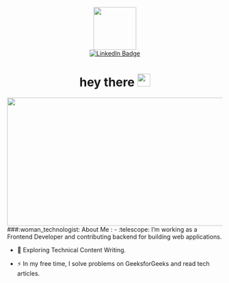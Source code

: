 

<!--
**IdikiiD/IdikiiD** is a ✨ _special_ ✨ repository because its `README.md` (this file) appears on your GitHub profile.

Here are some ideas to get you started:

- 🔭 I’m currently working on ...
- 🌱 I’m currently learning ...
- 👯 I’m looking to collaborate on ...
- 🤔 I’m looking for help with ...
- 💬 Ask me about ...
- 📫 How to reach me: ...
- 😄 Pronouns: ...
- ⚡ Fun fact: ...
-->
<div id="header" align="center">
  <img src="https://media.giphy.com/media/v1.Y2lkPTc5MGI3NjExMjVpMWEwZWdqMzk1djRodHowb3RlcDI4c3MyNG14MjZwODZsZ2FhYiZlcD12MV9pbnRlcm5hbF9naWZfYnlfaWQmY3Q9Zw/2uxxXyTRFgIJaOZJTb/giphy.gif" width="100"/>
</div>
<div id="badges" align="center">
  <a href="https://www.linkedin.com/in/ivan-dikii-79747926a/">
    <img src="https://img.shields.io/badge/LinkedIn-blue?style=for-the-badge&logo=linkedin&logoColor=white" alt="LinkedIn Badge"/>
  </a>
  <h1>
  hey there
  <img src="https://media.giphy.com/media/hvRJCLFzcasrR4ia7z/giphy.gif" width="30px"/>
</h1>
</div>
<div align="center">
  <img src="https://media.giphy.com/media/dWesBcTLavkZuG35MI/giphy.gif" width="600" height="300"/>
</div>
###:woman_technologist: 
About Me :
- :telescope: I’m working as a Frontend Developer and contributing backend for building web applications.

- :seedling: Exploring Technical Content Writing.

- :zap: In my free time, I solve problems on GeeksforGeeks and read tech articles.




